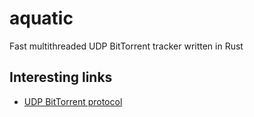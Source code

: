 # aquatic

Fast multithreaded UDP BitTorrent tracker written in Rust

## Interesting links

- [UDP BitTorrent protocol](https://libtorrent.org/udp_tracker_protocol.html)